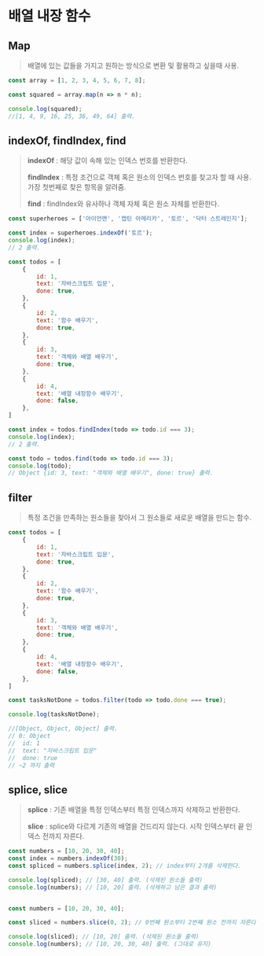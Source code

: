 # 배열 내장 함수



## Map

> 배열에 있는 값들을 가지고 원하는 방식으로 변환 및 활용하고 싶을때 사용.

```javascript
const array = [1, 2, 3, 4, 5, 6, 7, 8];

const squared = array.map(n => n * n);

console.log(squared);
//[1, 4, 9, 16, 25, 36, 49, 64] 출력.
```



## indexOf, findIndex, find

> **indexOf** : 해당 값이 속해 있는 인덱스 번호를 반환한다.
>
> **findIndex** :  특정 조건으로 객체 혹은 원소의 인덱스 번호를 찾고자 할 때 사용. 가장 첫번째로 찾은 항목을 알려줌.
>
> **find** : findIndex와 유사하나 객체 자체 혹은 원소 자체를 반환한다.

```javascript
const superheroes = ['아이언맨', '캡틴 아메리카', '토르', '닥터 스트레인지'];

const index = superheroes.indexOf('토르');
console.log(index);
// 2 출력.


```



```javascript
const todos = [
    {
        id: 1,
        text: '자바스크립트 입문',
        done: true,
    },
    {
        id: 2,
        text: '함수 배우기',
        done: true,
    },
    {
        id: 3,
        text: '객체와 배열 배우기',
        done: true,
    },
    {
        id: 4,
        text: '배열 내장함수 배우기',
        done: false,
    },
]

const index = todos.findIndex(todo => todo.id === 3);
console.log(index);
// 2 출력.

const todo = todos.find(todo => todo.id === 3);
console.log(todo);
// Object {id: 3, text: "객체와 배열 배우기", done: true} 출력.
```



## filter 

> 특정 조건을 만족하는 원소들을 찾아서 그 원소들로 새로운 배열을 만드는 함수.

```javascript
const todos = [
    {
        id: 1,
        text: '자바스크립트 입문',
        done: true,
    },
    {
        id: 2,
        text: '함수 배우기',
        done: true,
    },
    {
        id: 3,
        text: '객체와 배열 배우기',
        done: true,
    },
    {
        id: 4,
        text: '배열 내장함수 배우기',
        done: false,
    },
]

const tasksNotDone = todos.filter(todo => todo.done === true);

console.log(tasksNotDone);

//[Object, Object, Object] 출력.
// 0: Object
//	id: 1
//	text: "자바스크립트 입문"
//	done: true
// ~2 까지 출력 
```



## splice, slice

> **splice** : 기존 배열을 특정 인덱스부터 특정 인덱스까지 삭제하고 반환한다.
>
> **slice** : splice와 다르게 기존의 배열을 건드리지 않는다. 시작 인덱스부터 끝 인덱스 전까지 자른다.



```javascript
const numbers = [10, 20, 30, 40];
const index = numbers.indexOf(30);
const spliced = numbers.splice(index, 2); // index부터 2개를 삭제한다.

console.log(spliced); // [30, 40] 출력. (삭제된 원소들 출력)
console.log(numbers); // [10, 20] 출력. (삭제하고 남은 결과 출력)


const numbers = [10, 20, 30, 40];

const sliced = numbers.slice(0, 2); // 0번째 원소부터 2번째 원소 전까지 자른다.

console.log(sliced); // [10, 20] 출력. (삭제된 원소들 출력)
console.log(numbers); // [10, 20, 30, 40] 출력. (그대로 유지)
```

